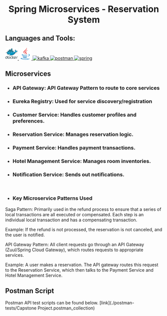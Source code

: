 <h1 align="center"> Spring Microservices - Reservation System </h1>
<h2 align="left">Languages and Tools:</h2>

<p align="left"> <a href="https://www.docker.com/" target="_blank" rel="noreferrer"> <img src="https://raw.githubusercontent.com/devicons/devicon/master/icons/docker/docker-original-wordmark.svg" alt="docker" width="40" height="40"/> </a> <a href="https://www.java.com" target="_blank" rel="noreferrer"> <img src="https://raw.githubusercontent.com/devicons/devicon/master/icons/java/java-original.svg" alt="java" width="40" height="40"/> </a> <a href="https://kafka.apache.org/" target="_blank" rel="noreferrer"> <img src="https://www.vectorlogo.zone/logos/apache_kafka/apache_kafka-icon.svg" alt="kafka" width="40" height="40"/> </a> <a href="https://postman.com" target="_blank" rel="noreferrer"> <img src="https://www.vectorlogo.zone/logos/getpostman/getpostman-icon.svg" alt="postman" width="40" height="40"/> </a> <a href="https://spring.io/" target="_blank" rel="noreferrer"> <img src="https://www.vectorlogo.zone/logos/springio/springio-icon.svg" alt="spring" width="40" height="40"/> </a> </p>
<h2>Microservices</h2>

* <h3>API Gateway: API Gateway Pattern to route to core services</h3>
* <h3>Eureka Registry: Used for service discovery/registration</h3>
* <h3>Customer Service: Handles customer profiles and preferences.</h3>
* <h3>Reservation Service: Manages reservation logic.</h3>
* <h3>Payment Service: Handles payment transactions.</h3>
* <h3>Hotel Management Service: Manages room inventories.</h3>
* <h3>Notification  Service: Sends out notifications.</h3>

<br/>

* <h3>Key Microservice Patterns Used</h3>
Saga Pattern: Primarily used in the refund process to ensure that a series of local transactions are all executed or compensated. Each step is an individual local transaction and has a compensating transaction.

Example: If the refund is not processed, the reservation is not canceled, and the user is notified.

API Gateway Pattern: All client requests go through an API Gateway (Zuul/Spring Cloud Gateway), which routes requests to appropriate services.

Example: A user makes a reservation. The API gateway routes this request to the Reservation Service, which then talks to the Payment Service and Hotel Management Service.



<h2> Postman Script </h2>
Postman API test scripts can be found below.
[link](./postman-tests/Capstone Project.postman_collection)

